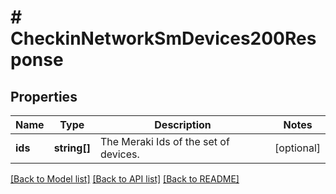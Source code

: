 # # CheckinNetworkSmDevices200Response

## Properties

Name | Type | Description | Notes
------------ | ------------- | ------------- | -------------
**ids** | **string[]** | The Meraki Ids of the set of devices. | [optional]

[[Back to Model list]](../../README.md#models) [[Back to API list]](../../README.md#endpoints) [[Back to README]](../../README.md)
